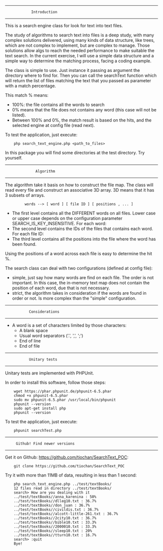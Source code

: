 --------------------------------------------------
                Introduction
--------------------------------------------------

This is a search engine class for look for text into text files.

The study of algorithms to search text into files is a deep study, with many complex solutions
delivered, using many kinds of data structure, like trees, which are not complex to implement,
but are complex to manage. Those solutions allow algs to reach the needed performance to make
suitable the text search. In the current exercise, I will use a simple data structure and a
simple way to determine the matching process, facing a coding example.

The class is simple to use. Just instance it passing as argument the directory where to find for.
Then you can call the searchText function which will return the list of files matching the
text that you passed as parameter with a match percentage.

This match % means:
- 100%: the file contains all the words to search
- 0% means that the file does not contains any word (this case will not be listed).
- Between 100% and 0%, the match result is based on the hits, and the selected engine at config
  file (read next).


To test the application, just execute:

		php search_text_engine.php <path_to_files>

In this package you will find some directories at the test directory. Try yourself.


--------------------------------------------------
                  Algorithm
--------------------------------------------------

The algorithm take it basis on how to construct the file map. The class will read every file
and construct an associative 3D array. 3D means that it has 3 subsets of arrays.

             words --> [ word ] [ file ID ] [ positions , ... ]

- The first level contains all the DIFFERENT words on all files. Lower case or upper case depends
on the configuration parameter SEARCH_IS_KEY_INSENSITIVE. For each word:
- The second level contains the IDs of the files that contains each word. For each file ID:
- The third level contains all the positions into the file where the word has been found.

Using the positions of a word across each file is easy to determine the hit %.

The search class can deal with two configurations (defined at config file):
- simple, just say how many words are find on each file. The order is not important. In this case,
  the in-memory text map does not contain the position of each word, due that is not necessary.
- strict, the algorithm takes in consideration if the words are found in order or not. Is more
  complex than the "simple" configuration.


--------------------------------------------------
               Considerations
--------------------------------------------------

- A word is a set of characters limited by those characters:
   * A blank space
   * Usual word separators ('.', ',', ';')
   * End of line
   * End of file


--------------------------------------------------
               Unitary tests
--------------------------------------------------

Unitary tests are implemented with PHPUnit.

In order to install this software, follow those steps:

		wget https://phar.phpunit.de/phpunit-6.5.phar
		chmod +x phpunit-6.5.phar
		sudo mv phpunit-6.5.phar /usr/local/bin/phpunit
		phpunit --version
		sudo apt-get install php
		phpunit --version

To test the application, just execute:

		phpunit searchTest.php


--------------------------------------------------
         Github! Find newer versions
--------------------------------------------------

Get it on Github: https://github.com/tiochan/SearchText_POC:

		git clone https://github.com/tiochan/SearchText_POC


Try it with more than 11MB of data, resulting in less than 1 second:

		php search_text_engine.php ../test/textBooks/
		12 files read in directory ../test/textBooks/
		search> How are you dealing with it
		../test/textBooks//anna_karenina : 50%
		../test/textBooks//dlleg10.txt : 36.7%
		../test/textBooks//don_juan : 36.7%
		../test/textBooks//civildis.txt : 36.7%
		../test/textBooks//alcott-little-261.txt : 36.7%
		../test/textBooks//2city10.txt : 36.7%
		../test/textBooks//bible10.txt : 33.3%
		../test/textBooks//2000010.txt : 33.3%
		../test/textBooks//sleep10.txt : 20%
		../test/textBooks//tturn10.txt : 16.7%
		search> :quit
		Bye!
